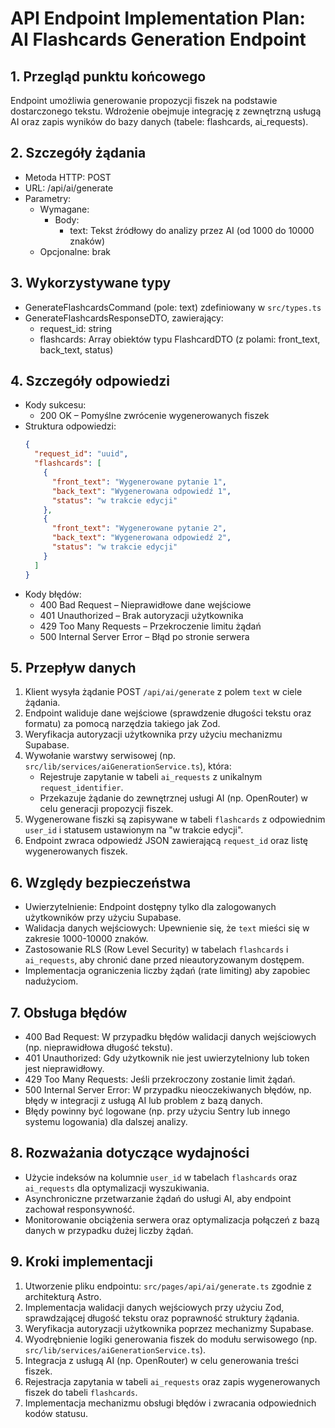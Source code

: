 # API Endpoint Implementation Plan: AI Flashcards Generation Endpoint

## 1. Przegląd punktu końcowego
Endpoint umożliwia generowanie propozycji fiszek na podstawie dostarczonego tekstu. Wdrożenie obejmuje integrację z zewnętrzną usługą AI oraz zapis wyników do bazy danych (tabele: flashcards, ai_requests).

## 2. Szczegóły żądania
- Metoda HTTP: POST
- URL: /api/ai/generate
- Parametry:
  - Wymagane:
    - Body:
      - text: Tekst źródłowy do analizy przez AI (od 1000 do 10000 znaków)
  - Opcjonalne: brak

## 3. Wykorzystywane typy
- GenerateFlashcardsCommand (pole: text) zdefiniowany w `src/types.ts`
- GenerateFlashcardsResponseDTO, zawierający:
  - request_id: string
  - flashcards: Array obiektów typu FlashcardDTO (z polami: front_text, back_text, status)

## 4. Szczegóły odpowiedzi
- Kody sukcesu:
  - 200 OK – Pomyślne zwrócenie wygenerowanych fiszek
- Struktura odpowiedzi:
  ```json
  {
    "request_id": "uuid",
    "flashcards": [
      {
        "front_text": "Wygenerowane pytanie 1",
        "back_text": "Wygenerowana odpowiedź 1",
        "status": "w trakcie edycji"
      },
      {
        "front_text": "Wygenerowane pytanie 2",
        "back_text": "Wygenerowana odpowiedź 2",
        "status": "w trakcie edycji"
      }
    ]
  }
  ```
- Kody błędów:
  - 400 Bad Request – Nieprawidłowe dane wejściowe
  - 401 Unauthorized – Brak autoryzacji użytkownika
  - 429 Too Many Requests – Przekroczenie limitu żądań
  - 500 Internal Server Error – Błąd po stronie serwera

## 5. Przepływ danych
1. Klient wysyła żądanie POST `/api/ai/generate` z polem `text` w ciele żądania.
2. Endpoint waliduje dane wejściowe (sprawdzenie długości tekstu oraz formatu) za pomocą narzędzia takiego jak Zod.
3. Weryfikacja autoryzacji użytkownika przy użyciu mechanizmu Supabase.
4. Wywołanie warstwy serwisowej (np. `src/lib/services/aiGenerationService.ts`), która:
   - Rejestruje zapytanie w tabeli `ai_requests` z unikalnym `request_identifier`.
   - Przekazuje żądanie do zewnętrznej usługi AI (np. OpenRouter) w celu generacji propozycji fiszek.
5. Wygenerowane fiszki są zapisywane w tabeli `flashcards` z odpowiednim `user_id` i statusem ustawionym na "w trakcie edycji".
6. Endpoint zwraca odpowiedź JSON zawierającą `request_id` oraz listę wygenerowanych fiszek.

## 6. Względy bezpieczeństwa
- Uwierzytelnienie: Endpoint dostępny tylko dla zalogowanych użytkowników przy użyciu Supabase.
- Walidacja danych wejściowych: Upewnienie się, że `text` mieści się w zakresie 1000-10000 znaków.
- Zastosowanie RLS (Row Level Security) w tabelach `flashcards` i `ai_requests`, aby chronić dane przed nieautoryzowanym dostępem.
- Implementacja ograniczenia liczby żądań (rate limiting) aby zapobiec nadużyciom.

## 7. Obsługa błędów
- 400 Bad Request: W przypadku błędów walidacji danych wejściowych (np. nieprawidłowa długość tekstu).
- 401 Unauthorized: Gdy użytkownik nie jest uwierzytelniony lub token jest nieprawidłowy.
- 429 Too Many Requests: Jeśli przekroczony zostanie limit żądań.
- 500 Internal Server Error: W przypadku nieoczekiwanych błędów, np. błędy w integracji z usługą AI lub problem z bazą danych.
- Błędy powinny być logowane (np. przy użyciu Sentry lub innego systemu logowania) dla dalszej analizy.

## 8. Rozważania dotyczące wydajności
- Użycie indeksów na kolumnie `user_id` w tabelach `flashcards` oraz `ai_requests` dla optymalizacji wyszukiwania.
- Asynchroniczne przetwarzanie żądań do usługi AI, aby endpoint zachował responsywność.
- Monitorowanie obciążenia serwera oraz optymalizacja połączeń z bazą danych w przypadku dużej liczby żądań.

## 9. Kroki implementacji
1. Utworzenie pliku endpointu: `src/pages/api/ai/generate.ts` zgodnie z architekturą Astro.
2. Implementacja walidacji danych wejściowych przy użyciu Zod, sprawdzającej długość tekstu oraz poprawność struktury żądania.
3. Weryfikacja autoryzacji użytkownika poprzez mechanizmy Supabase.
4. Wyodrębnienie logiki generowania fiszek do modułu serwisowego (np. `src/lib/services/aiGenerationService.ts`).
5. Integracja z usługą AI (np. OpenRouter) w celu generowania treści fiszek.
6. Rejestracja zapytania w tabeli `ai_requests` oraz zapis wygenerowanych fiszek do tabeli `flashcards`.
7. Implementacja mechanizmu obsługi błędów i zwracania odpowiednich kodów statusu.

